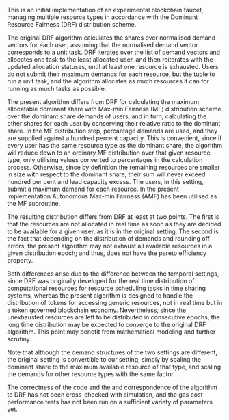 ﻿This is an initial implementation of an experimental blockchain faucet, managing multiple resource types in accordance with the Dominant Resource Fairness (DRF) distribution scheme.

The original DRF algorithm calculates the shares over normalised demand vectors for each user, assuming that the normalised demand vector corresponds to a unit task. DRF iterates over the list of demand vectors and allocates one task to the least allocated user, and then reiterates with the updated allocation statuses, until at least one resource is exhausted. Users do not submit their maximum demands for each resource, but the tuple to run a unit task, and the algorithm allocates as much resources it can for running as much tasks as possible.

The present algorithm differs from DRF for calculating the maximum allocatable dominant share with Max-min Fairness (MF) distribution scheme over the dominant share demands of users, and in turn, calculating the other shares for each user by conserving their relative ratio to the dominant share. In the MF distribution step, percantage demands are used, and they are supplied against a hundred percent capacity. This is convenient, since if every user has the same resource type as the dominant share, the algorithm will reduce down to an ordinary MF distribution over that given resource type, only utilising values converted to percentages in the calculation process. Otherwise, since by definition the remaining resources are smaller in size with respect to the dominant share, their sum will never exceed hundred per cent and lead capacity excess. The users, in this setting, submit a maximum demand for each resource. In the present implementation Autonomous Max-min Fairness (AMF) has been utilised as the MF subroutine.

The resulting distribution differs from DRF at least at two points. The first is that the resources are not allocated in real time as soon as they are decided to be available for a given user, as it is in the original setting. The second is the fact that depending on the distribution of demands and rounding off errors, the present algorithm may not exhaust all available resources in a given distribution epoch; and thus, does not have the pareto efficiency property.

Both differences arise due to the difference between the temporal settings, since DRF was originally developed for the real time distribution of computational resources for resource scheduling tasks in time sharing systems, whereas the present algorithm is designed to handle the distribution of tokens for accessing generic resources, not in real time but in a token governed blockchain economy. Nevertheless, since the unexhausted resources are left to be distributed in consecutive epochs, the long time distribution may be expected to converge to the original DRF algorithm. This point may benefit from mathematical modeling and further scrutiny.

Note that although the demand structures of the two settings are different, the original setting is convertible to our setting, simply by scaling the dominant share to the maximum available resource of that type, and scaling the demands for other resource types with the same factor.

The correctness of the code and the and correspondence of the algorithm to DRF has not been cross-checked with simulation, and the gas cost performance tests has not been run on a sufficient variety of parameters yet.
